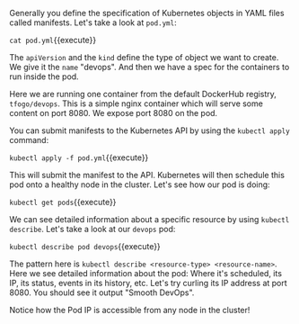 Generally you define the specification of Kubernetes objects in YAML files called manifests. Let's take a look at `pod.yml`:

`cat pod.yml`{{execute}}

The `apiVersion` and the `kind` define the type of object we want to create. We give it the `name` "devops". And then we have a spec for the containers to run inside the pod.

Here we are running one container from the default DockerHub registry, `tfogo/devops`. This is a simple nginx container which will serve some content on port 8080. We expose port 8080 on the pod.

You can submit manifests to the Kubernetes API by using the `kubectl apply` command:

`kubectl apply -f pod.yml`{{execute}}

This will submit the manifest to the API. Kubernetes will then schedule this pod onto a healthy node in the cluster. Let's see how our pod is doing:

`kubectl get pods`{{execute}}

We can see detailed information about a specific resource by using `kubectl describe`. Let's take a look at our `devops` pod:

`kubectl describe pod devops`{{execute}}

The pattern here is `kubectl describe <resource-type> <resource-name>`. Here we see detailed information about the pod: Where it's scheduled, its IP, its status, events in its history, etc. Let's try curling its IP address at port 8080. You should see it output "Smooth DevOps".

Notice how the Pod IP is accessible from any node in the cluster!

